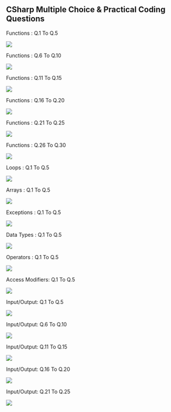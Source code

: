 

##  CSharp Multiple Choice & Practical Coding Questions


Functions : Q.1 To Q.5 

![](image/1.png)

Functions : Q.6 To Q.10 

![](image/2.png)

Functions : Q.11 To Q.15 

![](image/3.png)


Functions : Q.16 To Q.20

![](image/4.png)

Functions : Q.21 To Q.25

![](image/5.png)


Functions : Q.26 To Q.30

![](image/6.png)


Loops : Q.1 To Q.5

![](image/7.png)


Arrays : Q.1 To Q.5

![](image/8.png)


 Exceptions : Q.1 To Q.5

![](image/9.png)


 Data Types : Q.1 To Q.5

![](image/10.png)



 Operators : Q.1 To Q.5

![](image/11.png)


 Access Modifiers: Q.1 To Q.5

![](image/12.png)


Input/Output: Q.1 To Q.5

![](image/13.png)


Input/Output: Q.6 To Q.10

![](image/14.png)


Input/Output: Q.11 To Q.15

![](image/15.png)



Input/Output: Q.16 To Q.20

![](image/16.png)


Input/Output: Q.21 To Q.25

![](image/17.png)










